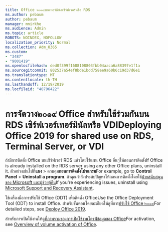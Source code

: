 ```yaml
---
title: Office ๒๐๑๙บนเทอร์มินัลเซิร์ฟเวอร์หรือ RDS
ms.author: pebaum
author: pebaum
manager: mnirkhe
ms.audience: Admin
ms.topic: article
ROBOTS: NOINDEX, NOFOLLOW
localization_priority: Normal
ms.collection: Adm_O365
ms.custom:
- "3487"
- "9001419"
ms.openlocfilehash: ded0f399f1688108803fbb04aaca6a88397e1f1a
ms.sourcegitcommit: 802537a54ef8bde1bdd758ee9a60b6c19d37d6e1
ms.translationtype: MT
ms.contentlocale: th-TH
ms.lasthandoff: 12/19/2019
ms.locfileid: "40796422"
---
```

# <a name="deploying-office-2019-for-shared-use-on-rds-terminal-server-or-vdi"></a><span data-ttu-id="cb06c-102">การจัดวาง๒๐๑๙ Office สำหรับใช้ร่วมกันบน RDS เซิร์ฟเวอร์เทอร์มินัลหรือ VDI</span><span class="sxs-lookup"><span data-stu-id="cb06c-102">Deploying Office 2019 for shared use on RDS, Terminal Server, or VDI</span></span>

<span data-ttu-id="cb06c-103">ถ้ามีการติดตั้ง Office บนเซิร์ฟเวอร์ RDS แล้วโดยใช้แผน Office อื่นๆให้ถอนการติดตั้ง</span><span class="sxs-lookup"><span data-stu-id="cb06c-103">If Office is already installed on the RDS server using any other Office plans, uninstall it.</span></span> <span data-ttu-id="cb06c-104">ตัวอย่างเช่นไปที่**แผง** > ควบคุม**ถอนการติดตั้งโปรแกรม**</span><span class="sxs-lookup"><span data-stu-id="cb06c-104">For example, go to **Control Panel** > **Uninstall a program**.</span></span> <span data-ttu-id="cb06c-105">ถ้าคุณกำลังประสบปัญหาให้ถอนการติดตั้งโดยใช้[ฝ่ายสนับสนุนของ Microsoft และผู้ช่วยกู้คืน](https://aka.ms/SARA-OfficeUninstall-Alchemy)</span><span class="sxs-lookup"><span data-stu-id="cb06c-105">If you're experiencing issues, uninstall using [Microsoft Support and Recovery Assistant](https://aka.ms/SARA-OfficeUninstall-Alchemy).</span></span> 

<span data-ttu-id="cb06c-106">ใช้เครื่องมือการปรับใช้ Office (ODT) เพื่อติดตั้ง Office</span><span class="sxs-lookup"><span data-stu-id="cb06c-106">Use the Office Deployment Tool (ODT) to install Office.</span></span> <span data-ttu-id="cb06c-107">สำหรับขั้นตอนโดยละเอียดให้ดูที่การ[ปรับใช้ Office ๒๐๑๙](https://docs.microsoft.com/deployoffice/office2019/deploy)</span><span class="sxs-lookup"><span data-stu-id="cb06c-107">For detailed steps, see [Deploy Office 2019](https://docs.microsoft.com/deployoffice/office2019/deploy).</span></span>

<span data-ttu-id="cb06c-108">สำหรับการเปิดใช้งานให้ดู[ที่ภาพรวมของการเปิดใช้งานไดรฟ์ข้อมูลของ Office](https://docs.microsoft.com/deployoffice/vlactivation/plan-volume-activation-of-office)</span><span class="sxs-lookup"><span data-stu-id="cb06c-108">For activation, see [Overview of volume activation of Office](https://docs.microsoft.com/deployoffice/vlactivation/plan-volume-activation-of-office).</span></span>